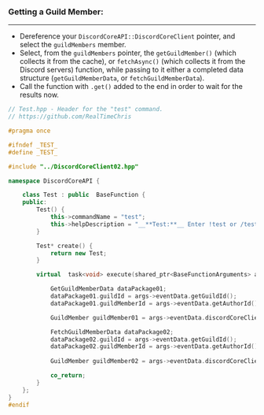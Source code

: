 ### **Getting a Guild Member:**
---
- Dereference your `DiscordCoreAPI::DiscordCoreClient` pointer, and select the `guildMembers` member.
- Select, from the `guildMembers` pointer, the `getGuildMember()` (which collects it from the cache), or `fetchAsync()` (which collects it from the Discord servers) function, while passing to it either a completed data structure (`getGuildMemberData`, or `fetchGuildMemberData`).
- Call the function with `.get()` added to the end in order to wait for the results now.

```cpp
// Test.hpp - Header for the "test" command.
// https://github.com/RealTimeChris

#pragma once

#ifndef _TEST_
#define _TEST_

#include "../DiscordCoreClient02.hpp"

namespace DiscordCoreAPI {

	class Test : public  BaseFunction {
	public:
		Test() {
			this->commandName = "test";
			this->helpDescription = "__**Test:**__ Enter !test or /test to run this command!";
		}

		Test* create() {
			return new Test;
		}

		virtual  task<void> execute(shared_ptr<BaseFunctionArguments> args) {

			GetGuildMemberData dataPackage01;
			dataPackage01.guildId = args->eventData.getGuildId();
			dataPackage01.guildMemberId = args->eventData.getAuthorId();

			GuildMember guildMember01 = args->eventData.discordCoreClient->guildMembers->getGuildMemberAsync(dataPackage01).get();

			FetchGuildMemberData dataPackage02;
			dataPackage02.guildId = args->eventData.getGuildId();
			dataPackage02.guildMemberId = args->eventData.getAuthorId();
			
			GuildMember guildMember02 = args->eventData.discordCoreClient->guildMembers->fetchAsync(dataPackage02).get();

			co_return;
		}
	};
}
#endif
```
